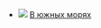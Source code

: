 * ![](/books/adv_geo/Роберт%20Луис%20Стивенсон/В%20южных%20морях.jpg) [В южных морях](/books/adv_geo/Роберт%20Луис%20Стивенсон/В%20южных%20морях)